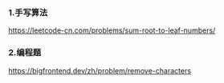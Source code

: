 
### 1.手写算法

https://leetcode-cn.com/problems/sum-root-to-leaf-numbers/




### 2.编程题

https://bigfrontend.dev/zh/problem/remove-characters



